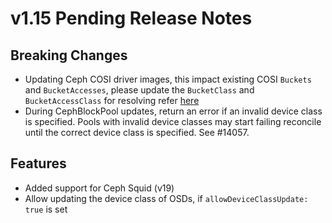 # v1.15 Pending Release Notes

## Breaking Changes

- Updating Ceph COSI driver images, this impact existing COSI `Buckets` and `BucketAccesses`,
please update the `BucketClass` and `BucketAccessClass` for resolving refer [here](https://github.com/rook/rook/discussions/14297)
- During CephBlockPool updates, return an error if an invalid device class is specified. Pools with invalid device classes may start failing reconcile until the correct device class is specified. See #14057.

## Features

- Added support for Ceph Squid (v19)
- Allow updating the device class of OSDs, if `allowDeviceClassUpdate: true` is set
